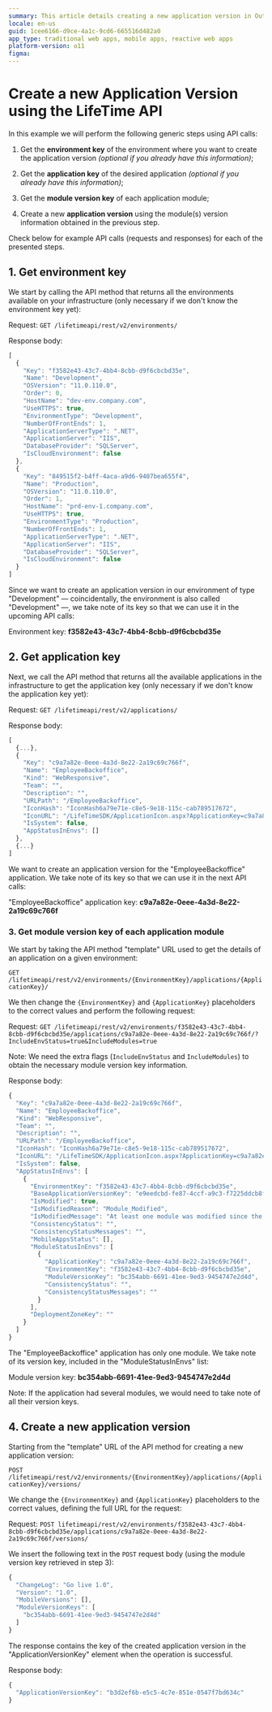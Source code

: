```yaml
---
summary: This article details creating a new application version in OutSystems 11 (O11) using the LifeTime API.
locale: en-us
guid: 1cee6166-d9ce-4a1c-9cd6-665516d482a0
app_type: traditional web apps, mobile apps, reactive web apps
platform-version: o11
figma:
---
```


# Create a new Application Version using the LifeTime API

In this example we will perform the following generic steps using API calls:

1. Get the **environment key** of the environment where you want to create the application version _(optional if you already have this information)_;

1. Get the **application key** of the desired application _(optional if you already have this information)_;

1. Get the **module version key** of each application module;

1. Create a new **application version** using the module(s) version information obtained in the previous step.

Check below for example API calls (requests and responses) for each of the presented steps.

## 1. Get environment key

We start by calling the API method that returns all the environments available on your infrastructure (only necessary if we don't know the environment key yet):

Request: `GET /lifetimeapi/rest/v2/environments/`

Response body:

```javascript      
[
  {
    "Key": "f3582e43-43c7-4bb4-8cbb-d9f6cbcbd35e",
    "Name": "Development",
    "OSVersion": "11.0.110.0",
    "Order": 0,
    "HostName": "dev-env.company.com",
    "UseHTTPS": true,
    "EnvironmentType": "Development",
    "NumberOfFrontEnds": 1,
    "ApplicationServerType": ".NET",
    "ApplicationServer": "IIS",
    "DatabaseProvider": "SQLServer",
    "IsCloudEnvironment": false
  },
  {
    "Key": "849515f2-b4ff-4aca-a9d6-9407bea655f4",
    "Name": "Production",
    "OSVersion": "11.0.110.0",
    "Order": 1,
    "HostName": "prd-env-1.company.com",
    "UseHTTPS": true,
    "EnvironmentType": "Production",
    "NumberOfFrontEnds": 1,
    "ApplicationServerType": ".NET",
    "ApplicationServer": "IIS",
    "DatabaseProvider": "SQLServer",
    "IsCloudEnvironment": false
  }
]
```

Since we want to create an application version in our environment of type "Development" — coincidentally, the environment is also called "Development" —, we take note of its key so that we can use it in the upcoming API calls: 

Environment key: **f3582e43-43c7-4bb4-8cbb-d9f6cbcbd35e**

## 2. Get application key

Next, we call the API method that returns all the available applications in the infrastructure to get the application key (only necessary if we don't know the application key yet):

Request: `GET /lifetimeapi/rest/v2/applications/`

Response body:

```javascript
[
  {...},
  {
    "Key": "c9a7a82e-0eee-4a3d-8e22-2a19c69c766f",
    "Name": "EmployeeBackoffice",
    "Kind": "WebResponsive",
    "Team": "",
    "Description": "",
    "URLPath": "/EmployeeBackoffice",
    "IconHash": "IconHash6a79e71e-c8e5-9e18-115c-cab789517672",
    "IconURL": "/LifeTimeSDK/ApplicationIcon.aspx?ApplicationKey=c9a7a82e-0eee-4a3d-8e22-2a19c69c766f",
    "IsSystem": false,
    "AppStatusInEnvs": []
  },
  {...}
]
```

We want to create an application version for the "EmployeeBackoffice" application. We take note of its key so that we can use it in the next API calls: 

"EmployeeBackoffice" application key: **c9a7a82e-0eee-4a3d-8e22-2a19c69c766f**

### 3. Get module version key of each application module

We start by taking the API method "template" URL used to get the details of an application on a given environment:

`GET /lifetimeapi/rest/v2/environments/{EnvironmentKey}/applications/{ApplicationKey}/`

We then change the `{EnvironmentKey}` and `{ApplicationKey}` placeholders to the correct values and perform the following request:

Request: `GET /lifetimeapi/rest/v2/environments/f3582e43-43c7-4bb4-8cbb-d9f6cbcbd35e/applications/c9a7a82e-0eee-4a3d-8e22-2a19c69c766f/?IncludeEnvStatus=true&IncludeModules=true`

Note: We need the extra flags (`IncludeEnvStatus` and `IncludeModules`) to obtain the necessary module version key information.

Response body:

```javascript
{
  "Key": "c9a7a82e-0eee-4a3d-8e22-2a19c69c766f",
  "Name": "EmployeeBackoffice",
  "Kind": "WebResponsive",
  "Team": "",
  "Description": "",
  "URLPath": "/EmployeeBackoffice",
  "IconHash": "IconHash6a79e71e-c8e5-9e18-115c-cab789517672",
  "IconURL": "/LifeTimeSDK/ApplicationIcon.aspx?ApplicationKey=c9a7a82e-0eee-4a3d-8e22-2a19c69c766f",
  "IsSystem": false,
  "AppStatusInEnvs": [
    {
      "EnvironmentKey": "f3582e43-43c7-4bb4-8cbb-d9f6cbcbd35e",
      "BaseApplicationVersionKey": "e9eedcbd-fe87-4ccf-a9c3-f7225ddcb8ff",
      "IsModified": true,
      "IsModifiedReason": "Module_Modified",
      "IsModifiedMessage": "At least one module was modified since the version 0.1",
      "ConsistencyStatus": "",
      "ConsistencyStatusMessages": "",
      "MobileAppsStatus": [],
      "ModuleStatusInEnvs": [
        {
          "ApplicationKey": "c9a7a82e-0eee-4a3d-8e22-2a19c69c766f",
          "EnvironmentKey": "f3582e43-43c7-4bb4-8cbb-d9f6cbcbd35e",
          "ModuleVersionKey": "bc354abb-6691-41ee-9ed3-9454747e2d4d",
          "ConsistencyStatus": "",
          "ConsistencyStatusMessages": ""
        }
      ],
      "DeploymentZoneKey": ""
    }
  ]
}
```

The "EmployeeBackoffice" application has only one module. We take note of its version key, included in the "ModuleStatusInEnvs" list:

Module version key: **bc354abb-6691-41ee-9ed3-9454747e2d4d**

Note: If the application had several modules, we would need to take note of all their version keys.

## 4. Create a new application version

Starting from the "template" URL of the API method for creating a new application version:

`POST /lifetimeapi/rest/v2/environments/{EnvironmentKey}/applications/{ApplicationKey}/versions/`

We change the `{EnvironmentKey}` and `{ApplicationKey}` placeholders to the correct values, defining the full URL for the request:

Request: `POST lifetimeapi/rest/v2/environments/f3582e43-43c7-4bb4-8cbb-d9f6cbcbd35e/applications/c9a7a82e-0eee-4a3d-8e22-2a19c69c766f/versions/`

We insert the following text in the `POST` request body (using the module version key retrieved in step 3):

```javascript
{
  "ChangeLog": "Go live 1.0",
  "Version": "1.0",
  "MobileVersions": [],
  "ModuleVersionKeys": [
    "bc354abb-6691-41ee-9ed3-9454747e2d4d"
  ]
}
```

The response contains the key of the created application version in the "ApplicationVersionKey" element when the operation is successful.

Response body:

```javascript
{
  "ApplicationVersionKey": "b3d2ef6b-e5c5-4c7e-851e-0547f7bd634c"
}
```
